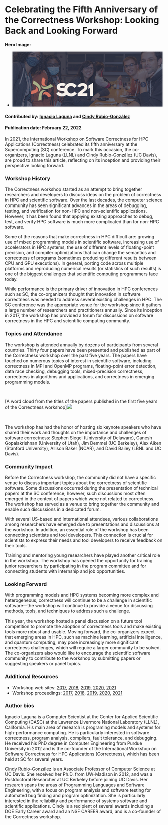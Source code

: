 # Celebrating the Fifth Anniversary of the Correctness Workshop: Looking Back and Looking Forward

**Hero Image:**

 - <img src='https://github.com/betterscientificsoftware/bssw.io/raw/main/images/Blog_2112_SC21.png' />

#### Contributed by: [Ignacio Laguna](https://github.com/ilagunap) and [Cindy Rubio-González](https://github.com/crubiog)
#### Publication date: February 22, 2022

In 2021, the International Workshop on Software Correctness for HPC Applications
(Correctness) celebrated its fifth anniversary at the Supercomputing (SC)
conference. To mark this occasion, the co-organizers, Ignacio Laguna (LLNL) and
Cindy Rubio-González (UC Davis), are proud to share this article, reflecting on
its inception and providing their perspective looking forward.

### Workshop History

The Correctness workshop started as an attempt to bring together researchers and
developers to discuss ideas on the problem of correctness in HPC and scientific
software. Over the last decades, the computer science community has seen
significant advances in the areas of debugging, testing, and verification for
non-HPC and non-scientific applications. However, it has been found that applying existing approaches to debug, test, and verify HPC software is much more complicated than for non-HPC software.

Some of the reasons that make correctness in HPC difficult are: growing use of
mixed programming models in scientific software, increasing use of
accelerators in HPC systems, the use of different levels of floating-point
precision, and compiler optimizations that can change the semantics
and correctness of programs (sometimes producing different results between CPU
and GPU executions). In general, porting code across multiple platforms and
reproducing numerical results (or statistics of such results) is one of the
biggest challenges that scientific computing programmers face today.

While performance is the primary driver of innovation in HPC conferences such as
SC, the co-organizers thought that innovation in software correctness was needed
to address several existing challenges in HPC. The SC conference was the
appropriate venue for the workshop since it gathers a large number of
researchers and practitioners annually. Since its inception in 2017, the
workshop has provided a forum for discussions on software correctness in the HPC
and scientific computing community.

### Topics and Attendance

The workshop is attended annually by dozens of participants from several
countries. Thirty four papers have been presented and published as part of the
Correctness workshop over the past five years. The papers have touched on
numerous topics of interest in scientific software, including correctness in MPI
and OpenMP programs, floating-point error detection, data race checking,
debugging tools, mixed-precision correctness, correctness in algorithms and
applications, and correctness in emerging programming models.

<br>

[A word cloud from the titles of the papers published in the first five years of the Correctness workshop]<img src='../../images/wordcloud_correctness_article.png' class='page'>

<br>

The workshop has had the honor of hosting six keynote speakers who have shared
their work and thoughts on the importance and challenges of software
correctness: Stephen Siegel (University of Delaware), Ganesh Gopalakrishnan
(University of Utah), Jim Demmel (UC Berkeley), Alex Aiken (Stanford
University), Allison Baker (NCAR), and David Bailey (LBNL and UC Davis).

### Community Impact

Before the Correctness workshop, the community did not have a specific venue to
discuss important topics about the correctness of scientific software. Some
discussions occurred during the presentation of technical papers at the SC
conference; however, such discussions most often emerged in the context of 
papers which were not related to correctness. The
workshop has served as a venue to bring together the community and enable such
discussions in a dedicated forum.

With several US-based and international attendees, various collaborations among
researchers have emerged due to presentations and discussions at the workshop.
In addition, an essential role of the workshop has been connecting scientists
and tool developers. This connection is crucial for scientists to express their
needs and tool developers to receive feedback on their tools.

Training and mentoring young researchers have played another critical role in
the workshop. The workshop has opened the opportunity for training junior
researchers by participating in the program committee and for connecting
students with internship and job opportunities.

### Looking Forward

With programming models and HPC systems becoming more complex and heterogeneous,
correctness will continue to be a challenge in scientific software—the workshop
will continue to provide a venue for discussing methods, tools, and techniques
to address such a challenge.

This year, the workshop hosted a panel discussion on a future tool competition
to promote the adoption of correctness tools and make existing tools more robust
and usable. Moving forward, the co-organizers expect that emerging areas in HPC,
such as machine learning, artificial intelligence, and quantum computing, may
pose increasingly more significant correctness challenges, which will require a
larger community to be solved. The co-organizers also would like to encourage
the scientific software community to contribute to the workshop by submitting
papers or suggesting speakers or panel topics.

### Additional Resources

* Workshop web sites: [2017](https://correctness-workshop.github.io/2017/), [2018](https://correctness-workshop.github.io/2018/), [2019](https://correctness-workshop.github.io/2019/), [2020](https://correctness-workshop.github.io/2020/), [2021](https://correctness-workshop.github.io/2021/)
* Workshop proceedings: [2017](https://doi.org/10.1145/3145344), [2018](https://doi.org/10.1109/Correctness46496.2018), [2019](https://doi.org/10.1109/Correctness49594.2019), [2020](https://doi.org/10.1109/Correctness51934.2020), [2021](https://doi.org/10.1109/Correctness54621.2021)

### Author bios

Ignacio Laguna is a Computer Scientist at the Center for Applied Scientific Computing (CASC) at the Lawrence Livermore National Laboratory (LLNL), California. His main area of research is programing models and systems for high-performance computing. He is particularly interested in software correctness, program analysis, compilers, fault tolerance, and debugging. He received his PhD degree in Computer Engineering from Purdue University in 2012 and is the co-founder of the International Workshop on Software Correctness for HPC Applications (Correctness), which has been held at SC for several years.

Cindy Rubio-González is an Associate Professor of Computer Science at UC Davis.  She received her Ph.D. from UW-Madison in 2012, and was a Postdoctoral Researcher at UC Berkeley before joining UC Davis. Her research spans the areas of Programming Languages and Software Engineering, with a focus on program analysis and software testing for automated bug finding and program optimization. She is particularly interested in the reliability and performance of systems software and scientific applications. Cindy is a recipient of several awards including a DOE Early Career award and an NSF CAREER award, and is a co-founder of the Correctness workshop.

<!---
Publish: yes
Pinned: no
Topics: conferences and workshops, reproducibility, debugging
--->